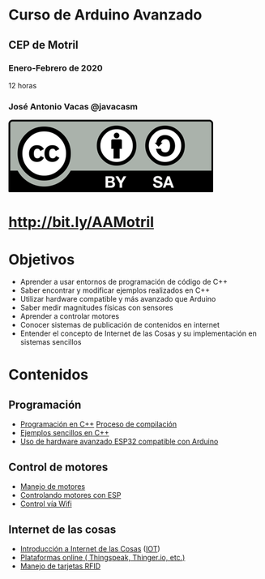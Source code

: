 # Curso de Arduino Avanzado
## CEP de Motril

### Enero-Febrero de 2020

12 horas

### José Antonio Vacas @javacasm


![Licencia CC](./images/Licencia_CC.png)

# http://bit.ly/AAMotril

# Objetivos
* Aprender a usar entornos de programación de código de C++
* Saber encontrar y modificar ejemplos realizados en C++
* Utilizar hardware compatible y más avanzado que Arduino
* Saber medir magnitudes físicas con sensores
* Aprender a controlar motores 
* Conocer sistemas de publicación de contenidos en internet
* Entender el concepto de Internet de las Cosas y su implementación en sistemas sencillos


# Contenidos

## Programación 
* [Programación en C++](./Programacion_C++.md) [Proceso de compilación](./procesoCompilacion.md)
* [Ejemplos sencillos en C++](./Ejemplos.md)
* [Uso de hardware avanzado ESP32 compatible con Arduino](./MasQueArduino.md)


## Control de motores
* [Manejo de motores](./motores.md)
* [Controlando motores con ESP](https://randomnerdtutorials.com/esp32-dc-motor-l298n-motor-driver-control-speed-direction/)
* [Control vía Wifi](./MasQueArduino.md#wifi)

## Internet de las cosas
* [Introducción a Internet de las Cosas](./base_iot.md) ([IOT](./IOT.md))
* [Plataformas online ( Thingspeak, Thinger.io, etc.)](./Plataformas.md)
* [Manejo de tarjetas RFID](./rfids.md)
